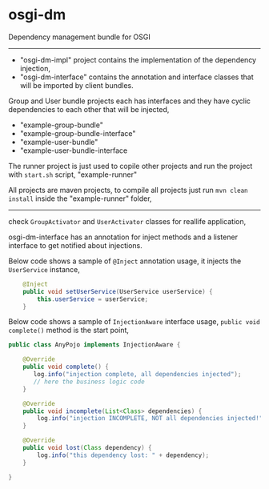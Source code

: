 # osgi-dm
Dependency management bundle for OSGI

---

* "osgi-dm-impl" project contains the implementation of the dependency injection, 
* "osgi-dm-interface" contains the annotation and interface classes that will be imported by client bundles.

Group and User bundle projects each has interfaces and they have cyclic dependencies to each other that will be injected,
* "example-group-bundle"
* "example-group-bundle-interface"
* "example-user-bundle"
* "example-user-bundle-interface

The runner project is just used to copile other projects and run the project with ```start.sh``` script,
"example-runner"

All projects are maven projects, to compile all projects just run ```mvn clean install``` inside the "example-runner" folder,

---

check ```GroupActivator``` and ```UserActivator``` classes for reallife application,


osgi-dm-interface has an annotation for inject methods and a listener interface to get notified about injections.

Below code shows a sample of ```@Inject``` annotation usage, it injects the ```UserService``` instance,
```java
    @Inject
    public void setUserService(UserService userService) {
        this.userService = userService;
    }
```

Below code shows a sample of ```InjectionAware``` interface usage, ```public void complete()``` method is the start point,
```java
public class AnyPojo implements InjectionAware {

    @Override
    public void complete() {
       log.info("injection complete, all dependencies injected");
       // here the business logic code
    }

    @Override
    public void incomplete(List<Class> dependencies) {
        log.info("injection INCOMPLETE, NOT all dependencies injected!");
    }

    @Override
    public void lost(Class dependency) {
        log.info("this dependency lost: " + dependency);
    }

}

```

